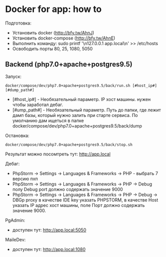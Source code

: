 # Docker for app: how to

Подготовка:
- Установить docker (http://bfy.tw/AhnJ)
- Установить docker-compose (http://bfy.tw/AhnE)
- Выполнить команду: sudo printf '\n127.0.0.1   app.local\n' >> /etc/hosts
- Освободить порты 80, 25, 1080, 5050

## Backend (php7.0+apache+postgres9.5)

Запуск:

```docker/compose/dev/php7.0+apache+postgres9.5/back/run.sh [#host_ip#] [#dump_path#]```

 - [#host_ip#] - Необязательный параметр. IP хост машины. нужен чтобы заработал дебаг.
 - [#ump_path#] - Необязательный параметр. Путь до папки, где лежит дамп базы, 
 который нужно залить при старте сервиса. По умолчанию дам ищеться в папке 
 docker/compose/dev/php7.0+apache+postgres9.5/back/dump 

Остановка:

```docker/compose/dev/php7.0+apache+postgres9.5/back/stop.sh``` 

Результат можно посомтреть тут: http://app.local

Дебаг:
- PhpStorm -> Settings -> Languages & Frameworks -> PHP - выбрать 7 версию пхп
- PhpStorm -> Settings -> Languages & Frameworks -> PHP -> Debug полу Debug port должно содержать значение 9000
- PhpStorm -> Settings -> Languages & Frameworks -> PHP -> Debug -> DBGp proxy
в качестве IDE key указать PHPSTORM, 
в качестве Host указать IP адрес хост машины, 
поле Порт должно содержать значение 9000.

PgAdmin:
- доступен тут: http://app.local:5050

MaileDev:
- доступен тут: http://app.local:1080